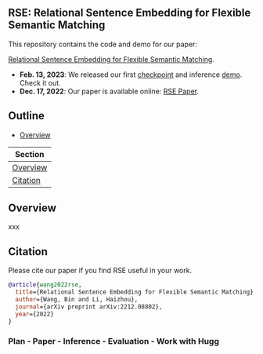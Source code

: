 ## RSE: Relational Sentence Embedding for Flexible Semantic Matching

This repository contains the code and demo for our paper: 

[Relational Sentence Embedding for Flexible Semantic Matching](https://arxiv.org/abs/2212.08802).

- **Feb. 13, 2023**: We released our first [checkpoint](demo/) and inference [demo](demo/). Check it out.
- **Dec. 17, 2022**: Our paper is available online: [RSE Paper](https://arxiv.org/abs/2212.08802).




## Outline


<div align="left">


- [Overview](##Overview)


| Section 
|-|
| [Overview](##Overview)          						| Evluation Tasks               |
| [Citation](##Citation)					     		| Citation Bibliography       	|

</div>



## Overview

xxx

## Citation

Please cite our paper if you find RSE useful in your work.

```bibtex
@article{wang2022rse,
  title={Relational Sentence Embedding for Flexible Semantic Matching},
  author={Wang, Bin and Li, Haizhou},
  journal={arXiv preprint arXiv:2212.08802},
  year={2022}
}
```



### Plan - Paper - Inference - Evaluation - Work with Hugg

